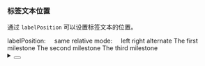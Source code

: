 ### 标签文本位置

通过 `labelPosition` 可以设置标签文本的位置。

<div class="cell-demo vp-raw">
  <div>
    <yc-row align="center">
      <yc-typography-text>labelPosition: &nbsp; &nbsp;</yc-typography-text>
      <yc-radio-group
        @change="onLabelPositionChange"
        :modelValue="pos">
        <yc-radio value="same">same</yc-radio>
        <yc-radio value="relative">relative</yc-radio>
      </yc-radio-group>
    </yc-row>
    <yc-row
      align="center"
      :style="{ margin: '20px 0px 24px' }">
      <yc-typography-text>mode: &nbsp; &nbsp;</yc-typography-text>
      <yc-radio-group
        @change="onModeChange"
        :modelValue="mode">
        <yc-radio value="left">left</yc-radio>
        <yc-radio value="right">right</yc-radio>
        <yc-radio value="alternate">alternate</yc-radio>
      </yc-radio-group>
    </yc-row>
    <yc-timeline
      :mode="mode"
      :labelPosition="pos">
      <yc-timeline-item
        label="2017-03-10"
        dotColor="#52C419">
        The first milestone
      </yc-timeline-item>
      <yc-timeline-item
        label="2018-05-12"
        dotColor="#F5222D"
        labelPosition="same">
        The second milestone
      </yc-timeline-item>
      <yc-timeline-item
        label="2020-09-30"
        position="bottom">
        The third milestone
      </yc-timeline-item>
    </yc-timeline>
  </div>
</div>

<script setup>
import { ref } from 'vue';
const mode = ref('left');
const pos = ref('same');
const onLabelPositionChange = (_pos) => {
  pos.value = _pos;
};
const onModeChange = (_mode) => {
  mode.value = _mode;
};
</script>
<details>
<summary>
 <button class="code-btn"  >
    <icon-code />
 </button>
</summary>

```vue
<template>
  <div>
    <yc-row align="center">
      <yc-typography-text>labelPosition: &nbsp; &nbsp;</yc-typography-text>
      <yc-radio-group
        @change="onLabelPositionChange"
        :modelValue="pos">
        <yc-radio value="same">same</yc-radio>
        <yc-radio value="relative">relative</yc-radio>
      </yc-radio-group>
    </yc-row>
    <yc-row
      align="center"
      :style="{ margin: '20px 0px 24px' }">
      <yc-typography-text>mode: &nbsp; &nbsp;</yc-typography-text>
      <yc-radio-group
        @change="onModeChange"
        :modelValue="mode">
        <yc-radio value="left">left</yc-radio>
        <yc-radio value="right">right</yc-radio>
        <yc-radio value="alternate">alternate</yc-radio>
      </yc-radio-group>
    </yc-row>
    <yc-timeline
      :mode="mode"
      :labelPosition="pos">
      <yc-timeline-item
        label="2017-03-10"
        dotColor="#52C419">
        The first milestone
      </yc-timeline-item>
      <yc-timeline-item
        label="2018-05-12"
        dotColor="#F5222D"
        labelPosition="same">
        The second milestone
      </yc-timeline-item>
      <yc-timeline-item
        label="2020-09-30"
        position="bottom">
        The third milestone
      </yc-timeline-item>
    </yc-timeline>
  </div>
</template>

<script setup>
import { ref } from 'vue';
const mode = ref('left');
const pos = ref('same');
const onLabelPositionChange = (_pos) => {
  pos.value = _pos;
};
const onModeChange = (_mode) => {
  mode.value = _mode;
};
</script>
```

</details>
